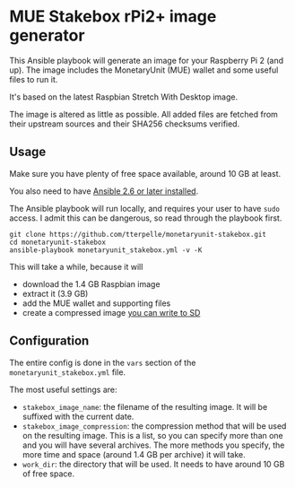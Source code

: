 # MUE Stakebox rPi2+ image generator

This Ansible playbook will generate an image for your Raspberry Pi 2 (and up). The image includes the MonetaryUnit (MUE) wallet and some useful files to run it.

It's based on the latest Raspbian Stretch With Desktop image.

The image is altered as little as possible. All added files are fetched from their upstream sources and their SHA256 checksums verified.

## Usage

Make sure you have plenty of free space available, around 10 GB at least.

You also need to have [Ansible 2.6 or later installed](https://docs.ansible.com/ansible/latest/installation_guide/intro_installation.html).

The Ansible playbook will run locally, and requires your user to have `sudo` access. I admit this can be dangerous, so read through the playbook first.

```
git clone https://github.com/tterpelle/monetaryunit-stakebox.git
cd monetaryunit-stakebox
ansible-playbook monetaryunit_stakebox.yml -v -K
```

This will take a while, because it will
* download the 1.4 GB Raspbian image
* extract it (3.9 GB)
* add the MUE wallet and supporting files
* create a compressed image [you can write to SD](https://www.raspberrypi.org/documentation/installation/installing-images/)


## Configuration

The entire config is done in the `vars` section of the `monetaryunit_stakebox.yml` file.

The most useful settings are:

* `stakebox_image_name`: the filename of the resulting image. It will be suffixed with the current date.
* `stakebox_image_compression`: the compression method that will be used on the resulting image. This is a list, so you can specify more than one and you will have several archives. The more methods you specify, the more time and space (around 1.4 GB per archive) it will take.
*  `work_dir`: the directory that will be used. It needs to have around 10 GB of free space.

